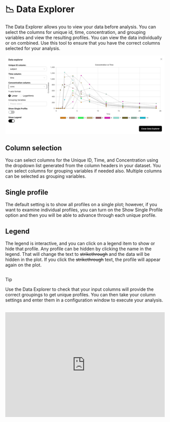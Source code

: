 # 📉 Data Explorer
The Data Explorer allows you to view your data before analysis. You can select the columns for unique id, time, concentration, and grouping variables and view the resulting profiles. You can view the data individually or on combined. Use this tool to ensure that you have the correct columns selected for your analysis.

![Data Explorer](./images/Data_explorer.png)

## Column selection
You can select columns for the Unique ID, Time, and Concentration using the dropdown list generated from the column headers in your dataset. You can select columns for grouping variables if needed also. Multiple columns can be selected as grouping variables. 

## Single profile
The default setting is to show all profiles on a single plot; however, if you want to examine individual profiles, you can turn on the Show Single Profile option and then you will be able to advance through each unique profile. 

## Legend
The legend is interactive, and you can click on a legend item to show or hide that profile. Any profile can be hidden by clicking the name in the legend. That will change the text to ~~strikethrough~~ and the data will be hidden in the plot. If you click the ~~strikethrough~~ text, the profile will appear again on the plot. 

##
> [!TIP]
> Use the Data Explorer to check that your input columns will provide the correct groupings to get unique profiles. You can then take your column settings and enter them in a configuration window to execute your analysis.

##
<div style="position: relative; padding-bottom: calc(57.25% + 42px); height: 0;"><iframe src="https://guides.aplosanalytics.com/embed/clyj3qs3i09wsphh0w1ffad51" loading="lazy" title="Data Explorer" allow="clipboard-write" frameborder="0" webkitallowfullscreen="true" mozallowfullscreen="true" allowfullscreen style="position: absolute; top: 0; left: 0; width: 100%; height: 100%;"></iframe></div>

